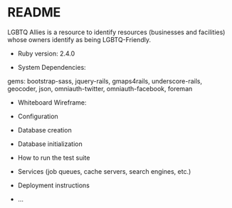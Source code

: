 # README

LGBTQ Allies is a resource to identify resources (businesses and facilities) whose owners identify as being LGBTQ-Friendly.

* Ruby version: 2.4.0

* System Dependencies:

gems: bootstrap-sass, jquery-rails, gmaps4rails, underscore-rails, geocoder, json, omniauth-twitter, omniauth-facebook, foreman

* Whiteboard Wireframe:

* Configuration

* Database creation

* Database initialization

* How to run the test suite

* Services (job queues, cache servers, search engines, etc.)

* Deployment instructions

* ...
